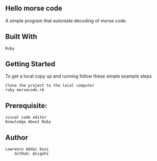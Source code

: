 ## Hello morse code

A simple program that automate decoding of morse code.

## Built With

    Ruby

## Getting Started

To get a local copy up and running follow these simple example steps

    Clone the project to the local computer
    ruby morsecode.rb

## Prerequisite:

    visual code editor
    Knowledge About Ruby

## Author

    Lawrence Addai Kusi
        GitHub: @vigehi
